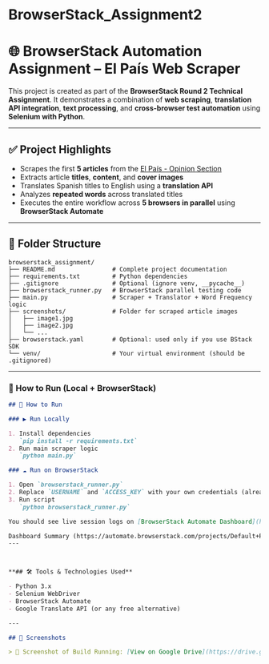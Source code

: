 # BrowserStack_Assignment2

# 🌐 BrowserStack Automation Assignment – El País Web Scraper

This project is created as part of the **BrowserStack Round 2 Technical Assignment**. It demonstrates a combination of **web scraping**, **translation API integration**, **text processing**, and **cross-browser test automation** using **Selenium with Python**.

---

## ✅ Project Highlights

- Scrapes the first **5 articles** from the [El País - Opinion Section](https://elpais.com/opinion/)
- Extracts article **titles**, **content**, and **cover images**
- Translates Spanish titles to English using a **translation API**
- Analyzes **repeated words** across translated titles
- Executes the entire workflow across **5 browsers in parallel** using **BrowserStack Automate**

---

## 📁 Folder Structure

```
browserstack_assignment/
├── README.md                # Complete project documentation
├── requirements.txt         # Python dependencies
├── .gitignore               # Optional (ignore venv, __pycache__)
├── browserstack_runner.py   # BrowserStack parallel testing code
├── main.py                  # Scraper + Translator + Word Frequency logic
├── screenshots/             # Folder for scraped article images
│   ├── image1.jpg
│   ├── image2.jpg
│   └── ...
├── browserstack.yaml        # Optional: used only if you use BStack SDK
└── venv/                    # Your virtual environment (should be .gitignored)
```




---

### 🚀  How to Run (Local + BrowserStack)

```md
## 🚀 How to Run

### ▶️ Run Locally

1. Install dependencies  
   `pip install -r requirements.txt`
2. Run main scraper logic  
   `python main.py`

### ☁️ Run on BrowserStack

1. Open `browserstack_runner.py`
2. Replace `USERNAME` and `ACCESS_KEY` with your own credentials (already done)
3. Run script  
   `python browserstack_runner.py`

You should see live session logs on [BrowserStack Automate Dashboard](https://automate.browserstack.com/projects/Default+Project/builds/MultiBrowser+Android+Build/1?tab=tests&testListView=spec&public_token=691b8f210d9931726adc0ba01201c598355c9d4ab52d79c0463e156dbd0d1627)

Dashboard Summary (https://automate.browserstack.com/projects/Default+Project/builds/MultiBrowser+Android+Build/1?public_token=691b8f210d9931726adc0ba01201c598355c9d4ab52d79c0463e156dbd0d1627)
---



**## 🛠️ Tools & Technologies Used**

- Python 3.x
- Selenium WebDriver
- BrowserStack Automate
- Google Translate API (or any free alternative)

---

## 📸 Screenshots

> 🔗 Screenshot of Build Running: [View on Google Drive](https://drive.google.com/drive/folders/1ittltRg_Cy81hZDesYt6jIKj4JUKQgHB?usp=sharing)


